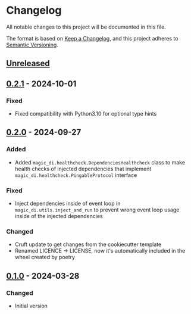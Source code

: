 # Changelog
All notable changes to this project will be documented in this file.

The format is based on [Keep a Changelog](https://keepachangelog.com/en/1.0.0/), and this project adheres to [Semantic Versioning](https://semver.org/spec/v2.0.0.html).

## [Unreleased]

## [0.2.1] - 2024-10-01
### Fixed
- Fixed compatibility with Python3.10 for optional type hints

## [0.2.0] - 2024-09-27
### Added
- Added `magic_di.healthcheck.DependenciesHealthcheck` class to make health checks of injected dependencies that implement `magic_di.healthcheck.PingableProtocol` interface

### Fixed
- Inject dependencies inside of event loop in `magic_di.utils.inject_and_run` to prevent wrong event loop usage inside of the injected dependencies

### Changed
- Cruft update to get changes from the cookiecutter template
- Renamed LICENCE -> LICENSE, now it's automatically included in the wheel created by poetry

## [0.1.0] - 2024-03-28
### Changed
- Initial version

[Unreleased]: https://github.com/woltapp/magic-di/compare/0.2.1...master
[0.2.1]: https://github.com/woltapp/magic-di/compare/0.2.0...0.2.1
[0.2.0]: https://github.com/woltapp/magic-di/compare/0.1.0...0.2.0
[0.1.0]: https://github.com/woltapp/magic-di/tree/0.1.0

